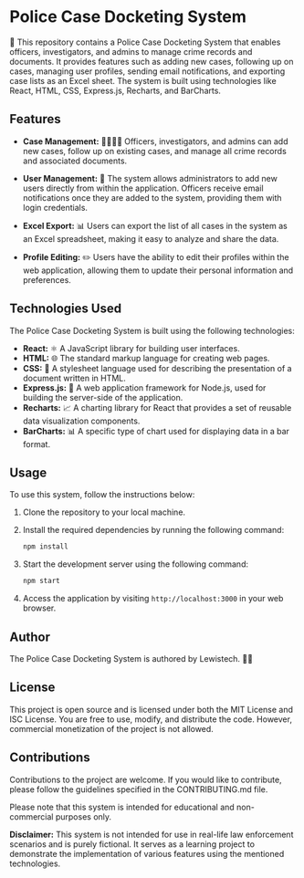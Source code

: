 # Police Case Docketing System

📁 This repository contains a Police Case Docketing System that enables officers, investigators, and admins to manage crime records and documents. It provides features such as adding new cases, following up on cases, managing user profiles, sending email notifications, and exporting case lists as an Excel sheet. The system is built using technologies like React, HTML, CSS, Express.js, Recharts, and BarCharts.

## Features

- **Case Management:** 👮‍♂️🕵️‍♀️ Officers, investigators, and admins can add new cases, follow up on existing cases, and manage all crime records and associated documents.

- **User Management:** 👤 The system allows administrators to add new users directly from within the application. Officers receive email notifications once they are added to the system, providing them with login credentials.

- **Excel Export:** 📊 Users can export the list of all cases in the system as an Excel spreadsheet, making it easy to analyze and share the data.

- **Profile Editing:** ✏️ Users have the ability to edit their profiles within the web application, allowing them to update their personal information and preferences.

## Technologies Used

The Police Case Docketing System is built using the following technologies:

- **React:** ⚛️ A JavaScript library for building user interfaces.
- **HTML:** 🌐 The standard markup language for creating web pages.
- **CSS:** 💅 A stylesheet language used for describing the presentation of a document written in HTML.
- **Express.js:** 🚀 A web application framework for Node.js, used for building the server-side of the application.
- **Recharts:** 📈 A charting library for React that provides a set of reusable data visualization components.
- **BarCharts:** 📊 A specific type of chart used for displaying data in a bar format.

## Usage

To use this system, follow the instructions below:

1. Clone the repository to your local machine.

2. Install the required dependencies by running the following command:

   ```bash
   npm install
   ```

3. Start the development server using the following command:

   ```bash
   npm start
   ```

4. Access the application by visiting `http://localhost:3000` in your web browser.

## Author

The Police Case Docketing System is authored by Lewistech. 👨‍💻

## License

This project is open source and is licensed under both the MIT License and ISC License. You are free to use, modify, and distribute the code. However, commercial monetization of the project is not allowed.

## Contributions

Contributions to the project are welcome. If you would like to contribute, please follow the guidelines specified in the CONTRIBUTING.md file.

Please note that this system is intended for educational and non-commercial purposes only.

**Disclaimer:** This system is not intended for use in real-life law enforcement scenarios and is purely fictional. It serves as a learning project to demonstrate the implementation of various features using the mentioned technologies.
